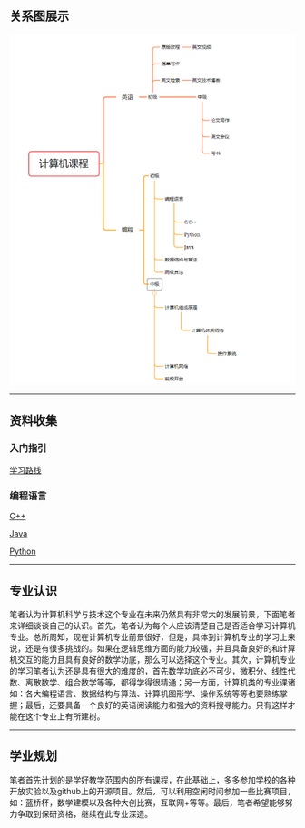## 关系图展示
![](https://github.com/thunderbolt-fire/getgridea.github.io/blob/gh-pages/QQ%E5%9B%BE%E7%89%8720220113151834.png)

***

## 资料收集
### 入门指引
[学习路线](https://www.bilibili.com/video/BV1gL4y187Wg?spm_id_from=333.999.0.0)
### 编程语言
[C++](https://www.bilibili.com/video/BV1et411b73Z?from=search&seid=1337285950393350329&spm_id_from=333.337.0.0)

[Java](https://space.bilibili.com/37974444?from=search&seid=1337285950393350329&spm_id_from=333.337.0.0)

[Python](https://space.bilibili.com/37974444?from=search&seid=8405955015947617492&spm_id_from=333.337.0.0)

***

## 专业认识
笔者认为计算机科学与技术这个专业在未来仍然具有非常大的发展前景，下面笔者来详细谈谈自己的认识。首先，笔者认为每个人应该清楚自己是否适合学习计算机专业。总所周知，现在计算机专业前景很好，但是，具体到计算机专业的学习上来说，还是有很多挑战的。如果在逻辑思维方面的能力较强，并且具备良好的和计算机交互的能力且具有良好的数学功底，那么可以选择这个专业。其次，计算机专业的学习笔者认为还是具有很大的难度的，首先数学功底必不可少，微积分、线性代数、离散数学、组合数学等等，都得学得很精通；另一方面，计算机类的专业课诸如：各大编程语言、数据结构与算法、计算机图形学、操作系统等等也要熟练掌握；最后，还要具备一个良好的英语阅读能力和强大的资料搜寻能力。只有这样才能在这个专业上有所建树。

***
## 学业规划
笔者首先计划的是学好教学范围内的所有课程，在此基础上，多多参加学校的各种开放实验以及github上的开源项目。然后，可以利用空闲时间参加一些比赛项目，如：蓝桥杯，数学建模以及各种大创比赛，互联网+等等。最后，笔者希望能够努力争取到保研资格，继续在此专业深造。
